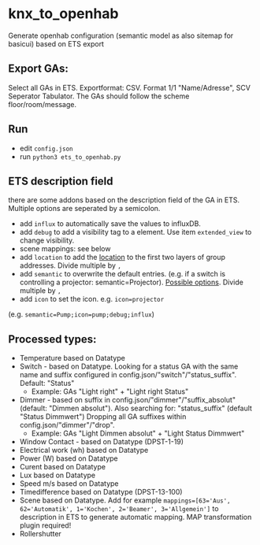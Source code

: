 # knx_to_openhab
Generate openhab configuration (semantic model as also sitemap for basicui) based on ETS export

## Export GAs:
Select all GAs in ETS. Exportformat: CSV. Format 1/1 "Name/Adresse", SCV Seperator Tabulator. The GAs should follow the scheme floor/room/message.

## Run
- edit `config.json`
- run `python3 ets_to_openhab.py`

## ETS description field

there are some addons based on the description field of the GA in ETS. Multiple options are seperated by a semicolon. 
- add `influx` to automatically save the values to influxDB.
- add `debug` to add a visibility tag to a element. Use item `extended_view` to change visibility.
- scene mappings: see below
- add `location` to add the [location](https://github.com/openhab/openhab-core/blob/main/bundles/org.openhab.core.semantics/model/SemanticTags.csv) to the first two layers of group addresses. Divide multiple by `,` 
- add `semantic` to overwrite the default entries. (e.g. if a switch is controlling a projector: semantic=Projector). [Possible options](https://github.com/openhab/openhab-core/blob/main/bundles/org.openhab.core.semantics/model/SemanticTags.csv). Divide multiple by `,`  
- add `icon` to set the icon. e.g. `icon=projector`

(e.g. `semantic=Pump;icon=pump;debug;influx`)

## Processed types:
- Temperature based on Datatype
- Switch - based on Datatype. Looking for a status GA with the same name and suffix configured in config.json/"switch"/"status_suffix". Default: "Status" 
    - Example: GAs "Light right" + "Light right Status"
- Dimmer - based on suffix in config.json/"dimmer"/"suffix_absolut" (default: "Dimmen absolut"). Also searching for: "status_suffix" (default "Status Dimmwert") Dropping all GA suffixes within config.json/"dimmer"/"drop".
    -  Example: GAs "Light Dimmen absolut" + "Light Status Dimmwert"
- Window Contact - based on Datatype (DPST-1-19)
- Electrical work (wh) based on Datatype    
- Power (W) based on Datatype
- Curent based on Datatype
- Lux based on Datatype
- Speed m/s based on Datatype
- Timedifference based on Datatype (DPST-13-100)
- Scene based on Datatype. Add for example `mappings=[63='Aus', 62='Automatik', 1='Kochen', 2='Beamer', 3='Allgemein']` to description in ETS to generate automatic mapping. MAP transformation plugin required!
- Rollershutter 
